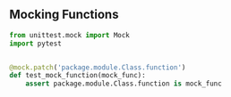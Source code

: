 ## Mocking Functions

```py
from unittest.mock import Mock
import pytest


@mock.patch('package.module.Class.function')
def test_mock_function(mock_func):
    assert package.module.Class.function is mock_func
```
